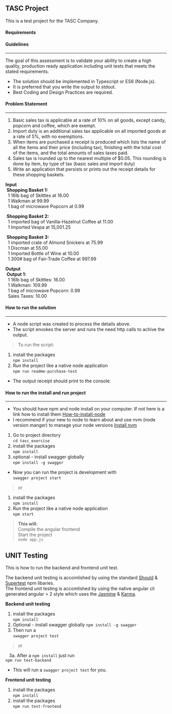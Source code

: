 ## TASC Project
This is a test project for the TASC Company.

#### Requirements

#### Guidelines
---
The goal of this assessment is to validate your ability to create a high quality, production
ready application including unit tests that meets the stated requirements.

* The solution should be implemented in Typescript or ES6 (Node.js).
* It is preferred that you write the output to stdout. 
* Best Coding and Design Practices are required.

#### Problem Statement
---
1.	Basic sales tax is applicable at a rate of 10% on all goods, except candy, popcorn and coffee, which are exempt.
2.	Import duty is an additional sales tax applicable on all imported goods at a rate of 5%, with no exemptions.
3.	When items are purchased a receipt is produced which lists the name of all the items and their price (including tax), finishing with the total cost of the items, and the total amounts of sales taxes paid.
4.	Sales tax is rounded up to the nearest multiple of $0.05. This rounding is done by item, by type of tax (basic sales and import duty)
5.	Write an application that persists or prints out the receipt details for these shopping baskets.

__Input__ 
<br>
&nbsp;__Shopping Basket 1:__
<br>
&nbsp;&nbsp;1 16lb bag of Skittles at 16.00<br>
&nbsp;&nbsp;1 Walkman at 99.99<br>
&nbsp;&nbsp;1 bag of microwave Popcorn at 0.99<br>

&nbsp;__Shopping Basket 2:__
<br>
&nbsp;&nbsp;1 imported bag of Vanilla-Hazelnut Coffee at 11.00<br>
&nbsp;&nbsp;1 Imported Vespa at 15,001.25<br>

&nbsp;__Shopping Basket 3:__
<br>
&nbsp;&nbsp;1 imported crate of Almond Snickers at 75.99<br>
&nbsp;&nbsp;1 Discman at 55.00<br>
&nbsp;&nbsp;1 Imported Bottle of Wine at 10.00<br>
&nbsp;&nbsp;1 300# bag of Fair-Trade Coffee at 997.99<br>

__Output__
<br>
&nbsp;__Output 1:__
<br>
&nbsp;&nbsp;1 16lb bag of Skittles: 16.00<br>
&nbsp;&nbsp;1 Walkman: 109.99<br>
&nbsp;&nbsp;1 bag of microwave Popcorn: 0.99<br>
&nbsp;&nbsp;Sales Taxes: 10.00<br>

#### How to run the solution
***

- A node script was created to process the details above.
- The script envokes the server and runs the need http calls to achive the output.

> To run the script:
1. install the packages<br>
`npm install`<br>
2. Run the project like a native node application<br>
`npm run readme-purchase-test`<br>
- The output receipt should print to the console.

#### How to run the install and run project
***

- You should have npm and node install on your computer. If not here is a link how to install them [How-to-install-node][5]
- I recommend if your new to node to learn about and use nvm (node version manger) to manage your node versions [Install nvm][6]

1. Go to project directory<br>
`cd tasc_exercise`
1. install the packages<br>
`npm install`
2. optional - install swagger globally<br>
`npm install -g swagger`
- Now you can run the project is development with<br>
`swagger project start`

> or

1. install the packages<br>
`npm install`<br>
2. Run the project like a native node application<br>
`npm start`<br>
> __This will:__<br>
> Compile the angular frontend<br>
> Start the project <br>`node app.js`<br>

## UNIT Testing
This is how to run the backend and frontend unit test.

The backend unit testing is accomlished by using the standard [Should][1] & [Supertest][2] npm libaries.<br>
The frontend unit testing is accomlished by using the native angular cli generated angular > 2 style 
which uses the [Jasmine][3] & [Karma][4].

__Backend unit testing__
1. install the packages<br>
`npm install`<br>
2. Optional - install swagger globally
`npm install -g swagger`
3. Then run a<br>
`swagger project test`

> or

&nbsp;&nbsp;&nbsp;3a. After a `npm install` just run<br>
`npm run test-backend`
- This will run a `swagger project test` for you.

__Frontend unit testing__
1. install the packages<br>
`npm install`<br>
2. install the packages<br>
`npm run test-frontend`<br>


[1]: https://www.npmjs.com/package/should
[2]: https://www.npmjs.com/package/supertest
[3]: https://www.npmjs.com/package/jasmine
[4]: https://www.npmjs.com/package/karma
[5]: https://nodejs.org/en/download/package-manager/
[6]: https://github.com/creationix/nvm#installation





